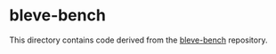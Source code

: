 # bleve-bench

This directory contains code derived from the
[bleve-bench](https://github.com/blevesearch/bleve-bench) repository.
